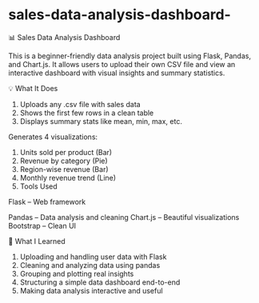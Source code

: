# sales-data-analysis-dashboard-



📊 Sales Data Analysis Dashboard

This is a beginner-friendly data analysis project built using Flask, Pandas, and Chart.js. It allows users to upload their own CSV file and view an interactive dashboard with visual insights and summary statistics.

💡 What It Does

1) Uploads any .csv file with sales data
2) Shows the first few rows in a clean table
3) Displays summary stats like mean, min, max, etc.

Generates 4 visualizations:
1)  Units sold per product (Bar)
2) Revenue by category (Pie)
3) Region-wise revenue (Bar)
4) Monthly revenue trend (Line)
5) Tools Used

Flask – Web framework

Pandas – Data analysis and cleaning
Chart.js – Beautiful visualizations
Bootstrap – Clean UI

🎯 What I Learned

1) Uploading and handling user data with Flask
2) Cleaning and analyzing data using pandas
3) Grouping and plotting real insights
4) Structuring a simple data dashboard end-to-end
5) Making data analysis interactive and useful

